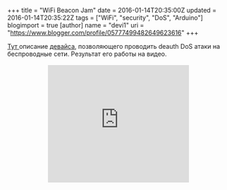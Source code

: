 +++
title = "WiFi Beacon Jam"
date = 2016-01-14T20:35:00Z
updated = 2016-01-14T20:35:22Z
tags = ["WiFi", "security", "DoS", "Arduino"]
blogimport = true 
[author]
	name = "devi1"
	uri = "https://www.blogger.com/profile/05777499482649623616"
+++

<div class="separator" style="clear: both; text-align: left;"><a href="http://ruralhacker.blogspot.pt/2016/01/esp8266-jamming.html" target="_blank">Тут </a>описание <a href="http://hackaday.com/2016/01/14/inject-packets-with-an-esp8266/" target="_blank">девайса</a>, позволяющего проводить deauth DoS атаки на беспроводные сети. Результат его работы на видео.</div><div class="separator" style="clear: both; text-align: center;"><br /></div><div class="separator" style="clear: both; text-align: center;"><iframe width="320" height="266" class="YOUTUBE-iframe-video" data-thumbnail-src="https://i.ytimg.com/vi/ENWX5Vf_l1Y/0.jpg" src="https://www.youtube.com/embed/ENWX5Vf_l1Y?feature=player_embedded" frameborder="0" allowfullscreen></iframe></div><br />
